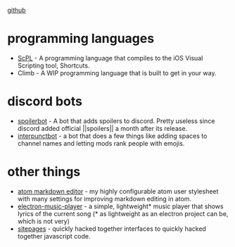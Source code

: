 [github](https://github.com/pfgithub)

# programming languages

- [ScPL](https://scpl.dev) - A programming language that compiles to the iOS Visual
  Scripting tool, Shortcuts.
- Climb - A WIP programming language that is built to get in your way.

# discord bots

- [spoilerbot](spoilerbot) - A bot that adds spoilers to discord. Pretty useless since
  discord added official ||spoilers|| a month after its release.
- [interpunctbot](https://gitlab.com/pfgitlab/interpunctbot) - a bot that does a few
  things like adding spaces to channel names and letting mods rank people with emojis.

# other things
- [atom markdown editor](https://github.com/pfgithub/atom-markdown-editor) - my highly
  configurable atom user stylesheet with many settings for improving markdown editing
  in atom. 
- [electron-music-player](electron-music-player) - a simple, lightweight\* music player
  that shows lyrics of the current song (\* as lightweight as an electron project can be,
  which is not very)
- [sitepages](sitepages) - quickly hacked together interfaces to quickly hacked together
  javascript code.
